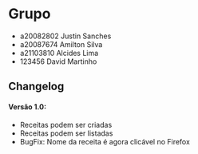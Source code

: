 # Grupo
- a20082802 Justin Sanches
- a20087674 Amilton Silva
- a21103810 Alcides Lima
- 123456 David Martinho

## Changelog
#### Versão 1.0:
- Receitas podem ser criadas
- Receitas podem ser listadas
- BugFix: Nome da receita é agora clicável no Firefox
